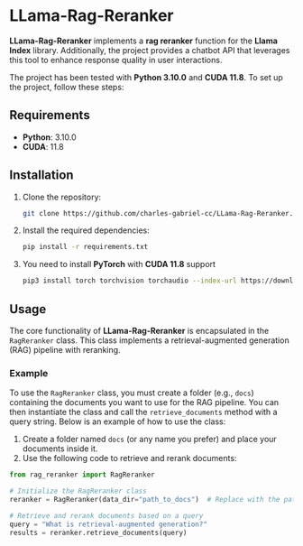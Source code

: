 # LLama-Rag-Reranker

**LLama-Rag-Reranker** implements a **rag reranker** function for the **Llama Index** library. Additionally, the project provides a chatbot API that leverages this tool to enhance response quality in user interactions.

The project has been tested with **Python 3.10.0** and **CUDA 11.8**. To set up the project, follow these steps:

## Requirements

- **Python**: 3.10.0
- **CUDA**: 11.8

## Installation

1. Clone the repository:
    ```bash
    git clone https://github.com/charles-gabriel-cc/LLama-Rag-Reranker.git
    ```

2. Install the required dependencies:
    ```bash
    pip install -r requirements.txt
    ```

3. You need to install **PyTorch** with **CUDA 11.8** support
    ```bash
    pip3 install torch torchvision torchaudio --index-url https://download.pytorch.org/whl/cu118
    ```

## Usage

The core functionality of **LLama-Rag-Reranker** is encapsulated in the `RagReranker` class. This class implements a retrieval-augmented generation (RAG) pipeline with reranking.

### Example

To use the `RagReranker` class, you must create a folder (e.g., `docs`) containing the documents you want to use for the RAG pipeline. You can then instantiate the class and call the `retrieve_documents` method with a query string. Below is an example of how to use the class:

1. Create a folder named `docs` (or any name you prefer) and place your documents inside it.
2. Use the following code to retrieve and rerank documents:

```python
from rag_reranker import RagReranker

# Initialize the RagReranker class
reranker = RagReranker(data_dir="path_to_docs")  # Replace with the path to your folder

# Retrieve and rerank documents based on a query
query = "What is retrieval-augmented generation?"
results = reranker.retrieve_documents(query)